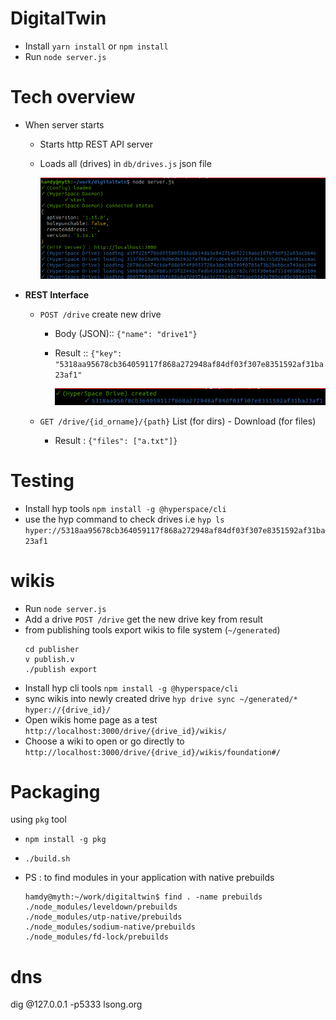 # DigitalTwin

- Install `yarn install` or `npm install`
- Run `node server.js`

# Tech overview

- When server starts

  - Starts http REST API server
  - Loads all (drives) in `db/drives.js` json file

    ![](docs/init.png)

- **REST Interface**

  - `POST /drive` create new drive

    - Body (JSON):: `{"name": "drive1"}`
    - Result :: `{"key": "5318aa95678cb364059117f868a272948af84df03f307e8351592af31ba23af1"`

      ![](docs/create.png)

  - `GET /drive/{id_orname}/{path}` List (for dirs) - Download (for files)
    - Result : `{"files": ["a.txt"]}`

# Testing

- Install hyp tools `npm install -g @hyperspace/cli`
- use the hyp command to check drives i.e `hyp ls hyper://5318aa95678cb364059117f868a272948af84df03f307e8351592af31ba23af1`

# wikis

- Run `node server.js`
- Add a drive `POST /drive` get the new drive key from result
- from publishing tools export wikis to file system (`~/generated`)
  ```
  cd publisher
  v publish.v
  ./publish export
  ```
- Install hyp cli tools `npm install -g @hyperspace/cli`
- sync wikis into newly created drive `hyp drive sync ~/generated/* hyper://{drive_id}/`
- Open wikis home page as a test `http://localhost:3000/drive/{drive_id}/wikis/`
- Choose a wiki to open or go directly to `http://localhost:3000/drive/{drive_id}/wikis/foundation#/`

# Packaging

using `pkg` tool

- `npm install -g pkg`
- `./build.sh`

- PS : to find modules in your application with native prebuilds
  ```
  hamdy@myth:~/work/digitaltwin$ find . -name prebuilds
  ./node_modules/leveldown/prebuilds
  ./node_modules/utp-native/prebuilds
  ./node_modules/sodium-native/prebuilds
  ./node_modules/fd-lock/prebuilds
  ```

# dns

dig @127.0.0.1 -p5333 lsong.org
